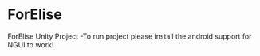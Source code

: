 # ForElise
ForElise Unity Project
-To run project please install the android support for NGUI to work!
